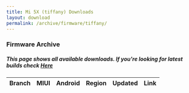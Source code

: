```yaml
---
title: Mi 5X (tiffany) Downloads
layout: download
permalink: /archive/firmware/tiffany/
---
```


### Firmware Archive
##### This page shows all available downloads. If you're looking for latest builds check [Here](/firmware/tiffany/)


<div class="table-responsive-md" id="table-wrapper">
<table id="firmware" class="compact table table-striped table-hover table-sm">
    <thead class="thead-dark">
        <tr>
            <th>Branch</th>
            <th>MIUI</th>
            <th>Android</th>
            <th>Region</th>
            <th>Updated</th>
            <th>Link</th>
        </tr>
    </thead>
    <script>loadFirmwareDownloads('tiffany', 'full')</script>
</table>
</div>
